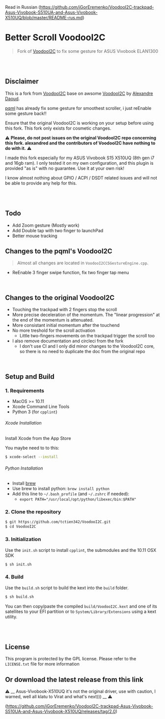 Read in Russian (https://github.com/iGorEremenko/VoodooI2C-trackpad-Asus-Vivobook-S510UA-and-Asus-Vivobook-X510UQ/blob/master/README-rus.md)

# Better Scroll VoodooI2C
> Fork of [VoodooI2C](https://github.com/pqml/VoodooI2C) to fix some gesture for ASUS Vivobook ELAN1300

<br><br>

## Disclaimer
This is a fork from [VoodooI2C](https://github.com/pqml/VoodooI2C) base on awsome [VoodooI2C](https://github.com/alexandred/VoodooI2C/tree/master/VoodooI2C) by [Alexandre Daoud](https://github.com/alexandred).

[pqml](https://github.com/pqml) has already fix some gesture for smoothest scroller, i just reEnable some gesture back!!

Ensure that the original VoodooI2C is working on your setup before using this fork. This fork only exists for cosmetic changes.

:warning: __Please, do not post issues on the original VoodooI2C repo concerning this fork. alexandred and the contributors of VoodooI2C have nothing to do with it.__ :warning:


I made this fork especially for my ASUS Vivobook S15 X510UQ (8th gen i7 and 16gb ram).
I only tested it on my own configuration, and this plugin is provided "as is" with no guarantee. Use it at your own risk!

I know almost nothing about GPIO / ACPI / DSDT related issues and will not be able to provide any help for this.

<br><br>

## Todo
- Add Zoom gesture (Mostly work)
- Add Double tap with two finger to launchPad
- Better mouse tracking

## Changes to the pqml's VoodooI2C

> Almost all changes are located in `VoodooI2CCSGestureEngine.cpp`.

- ReEnable 3 finger swipe function, fix two finger tap menu

<br>

## Changes to the original VoodooI2C
- Touching the trackpad with 2 fingers stop the scroll
- More precise deceleration of the momentum. The "linear progression" at the end of the momentum is attenuated.
- More consistant initial momentum after the touchend
- No more treshold for the scroll activation
  - Little two-fingers movements on the trackpad trigger the scroll too
- I also remove documentation and circleci from the fork
  - I don't use CI and I only did minor changes to the VoodooI2C core, so there is no need to duplicate the doc from the original repo

<br>

## Setup and Build

### 1. Requirements
- MacOS >= 10.11
- Xcode Command Line Tools
- Python 3 (for `cpplint`)

###### Xcode Installation

Install Xcode from the App Store

You maybe need to to this:

```sh
$ xcode-select --install
```

###### Python Installation

- Install [brew](https://brew.sh/)
- Use brew to install python: `brew install python`
- Add this line to `~/.bash_profile` (and `~/.zshrc` if needed):
  - `export PATH="/usr/local/opt/python/libexec/bin:$PATH"`


### 2. Clone the repository

```sh
$ git https://github.com/tctien342/VoodooI2C.git
$ cd VoodooI2C
```

### 3. Initialization

Use the `init.sh` script to install `cpplint`, the submodules and the 10.11 OSX SDK

```sh
$ sh init.sh
```

### 4. Build

Use the `build.sh` script to build the kext into the `build` folder.

```sh
$ sh build.sh
```

You can then copy/paste the compiled `build/VoodooI2C.kext` and one of its satellites to your EFI partition or to `System/Library/Extensions` using a kext utility. 

<br><br>

## License

This program is protected by the GPL license. Please refer to the `LICENSE.txt` file for more information

## Or download the latest release from this link
:warning: __ Asus-Vivobook-X510UQ it's not the original driver, use with caution, I warned, well all klatu to Virat and what's next))) __ :warning:


(https://github.com/iGorEremenko/VoodooI2C-trackpad-Asus-Vivobook-S510UA-and-Asus-Vivobook-X510UQ/releases/tag/2.0)
